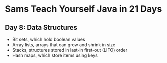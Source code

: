 # Sams Teach Yourself Java in 21 Days

## Day 8: Data Structures

* Bit sets, which hold boolean values
* Array lists, arrays that can grow and shrink in size
* Stacks, structures stored in last-in first-out (LIFO) order
* Hash maps, which store items using keys
